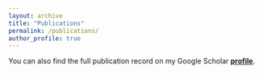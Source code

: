 ```yaml
---
layout: archive
title: "Publications"
permalink: /publications/
author_profile: true
---
```


You can also find the full publication record on my Google Scholar [**profile**](https://scholar.google.pt/citations?user=7VW7URUAAAAJ&hl=en).

<!-- 

<script src="https://bibbase.org/show?bib=https%3A%2F%2Fraw.githubusercontent.com%2Fnavigator8972%2Fnavigator8972.github.io%2Fmaster%2Ffiles%2Fmypublications.bib&jsonp=1"></script> 


{% include base_path %}

{% for post in site.publications reversed %}
  {% include archive-single.html %}
{% endfor %} -->
